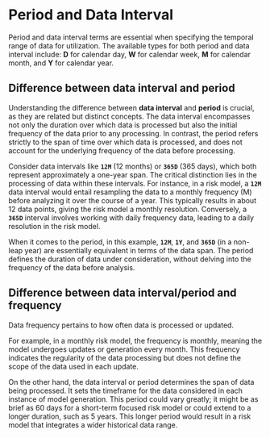 # Period and Data Interval
Period and data interval terms are essential when specifying the temporal range of data for utilization.
The available types for both period and data interval include: **D** for calendar day, **W** for calendar week, **M** for calendar month, and **Y** for calendar year.
</br>

## Difference between data interval and period
Understanding the difference between **data interval** and **period** is crucial, as they are related but distinct concepts. The data interval encompasses not only the duration over which data is processed but also the initial frequency of the data prior to any processing. In contrast, the period refers strictly to the span of time over which data is processed, and does not account for the underlying frequency of the data before processing.

Consider data intervals like **`12M`** (12 months) or **`365D`** (365 days), which both represent approximately a one-year span. The critical distinction lies in the processing of data within these intervals.
For instance, in a risk model, a **`12M`** data interval would entail resampling the data to a monthly frequency (M) before analyzing it over the course of a year. This typically results in about 12 data points, giving the risk model a monthly resolution. Conversely, a **`365D`** interval involves working with daily frequency data, leading to a daily resolution in the risk model.

When it comes to the period, in this example, **`12M`**, **`1Y`**, and **`365D`** (in a non-leap year) are essentially equivalent in terms of the data span. The period defines the duration of data under consideration, without delving into the frequency of the data before analysis.
</br>

## Difference between data interval/period and frequency
Data frequency pertains to how often data is processed or updated.

For example, in a monthly risk model, the frequency is monthly, meaning the model undergoes updates or generation every month. This frequency indicates the regularity of the data processing but does not define the scope of the data used in each update.

On the other hand, the data interval or period determines the span of data being processed. It sets the timeframe for the data considered in each instance of model generation. This period could vary greatly; it might be as brief as 60 days for a short-term focused risk model or could extend to a longer duration, such as 5 years. This longer period would result in a risk model that integrates a wider historical data range.

